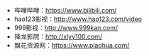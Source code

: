 - 哔哩哔哩：https://www.bilibili.com/
- hao123影视：http://www.hao123.com/video
- 999影视：http://www.999kan.com/
- 降龙影院：http://xlyy100.com/
- 飘花资源网：https://www.piaohua.com/






